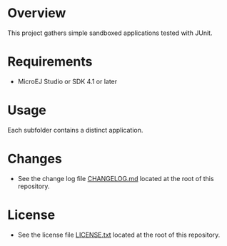 # Overview

This project gathers simple sandboxed applications tested with JUnit.

# Requirements

* MicroEJ Studio or SDK 4.1 or later

# Usage

Each subfolder contains a distinct application.

# Changes

* See the change log file [CHANGELOG.md](CHANGELOG.md) located at the root of this repository.

# License

* See the license file [LICENSE.txt](LICENSE.txt) located at the root of this repository.
